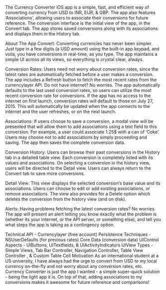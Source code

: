 The Currency Converter iOS app is a simple, fast, and efficient way of converting currency from USD to INR, EUR, & GBP. The app also features ‘Associations’, allowing users to associate their conversions for future reference. The conversion interface is the initial view of the app, in the Convert tab. The app stores saved conversions along with its associations and displays them in the History tab.

About The App
Convert: Converting currencies has never been simpler. Just type in a few digits (a USD amount) using the built-in app keypad, and voila, you have conversions in real-time, as you type. The app maintains a simple UI across all its views, so everything is crystal clear, always.

Conversion Rates: Users need not worry about conversion rates, since the latest rates are automatically fetched before a user makes a conversion. The app includes a Refresh button to fetch the most recent rates from the currencylayer API. Do not have internet? No worries. The app automatically defaults to the last used conversion rates, so users can utilize the most recent conversion rate for conversions. If the app has no access to the internet on first launch, conversion rates will default to those on July 27, 2015. This will automatically be updated when the app connects to the internet and the user refreshes, or on the next launch.

Associations: If users choose to save a conversion, a modal view will be presented that will allow them to add associations using a text field to this conversion. For example, a user could associate 1.25$ with a can of ‘Coke’. Users may choose not to add associations by simply proceeding and saving. The app then saves the complete conversion data.

Conversion History: Users can browse their past conversions in the History tab in a detailed table view. Each conversion is completely listed with its values and associations. On selecting a conversion in the history view, users will be directed to the Detail view. Users can always return to the Convert tab to save more conversions.

Detail View: This view displays the selected conversion’s base value and its associations. Users can choose to edit or add existing associations, or remove associations. The view also provides for a Delete option which deletes the conversion from the history view (and on disk).

Alerts: Having problems fetching the latest conversion rates? No worries. The app will present an alert letting you know exactly what the problem is (whether its your internet, or the API server, or something else), and tell you what steps the app is taking as a contingency option.

Technical
API - Currencylayer (free account)
Persistence Techniques - NSUserDefaults (for previous rates)
Core Data (conversion data)
UIControl Aspects - UIButtons, UITextfields, & UIActivityIndicators
UIView Types - Simple Views, Tab Bar Controller, Navigation Controller, Table View Controller , & Custom Table Cell
Motivation
As an international student at a US university, I have always had the urge to convert from USD to my local currency on-the-fly and not worry about any conversion rates, etc. Currency Converter is just the app I wanted - a simple super-quick solution - being the light app it is. On top of that, adding associations to my conversions makes it awesome for future reference and comparisons!
